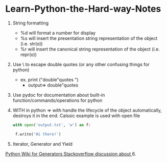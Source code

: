 # Learn-Python-the-Hard-way-Notes

1.  String formatting
    *  %d will format a number for display
    *  %s will insert the presentation string representation of the object (i.e. str(o))
    *  %r will insert the canonical string representation of the object (i.e. repr(o))
2. Use \ to escape double quotes (or any other confusing things for python)
    *  ex. print ("double\"quotes ")
       *  output=> double"quotes
3. Use pydoc for documentation about built-in function/commands/operations for python
4. WITH in python =>
with handle the lifecycle of the object automatically, destroys it in the end. Calssic example is used with open file

   ```python
   with open('output.txt', 'w') as f:

    f.write('Hi there!')
   ```

5. Iterator, Generator and Yield

 [Python Wiki for Generators ](https://wiki.python.org/moin/Generators)
 [Stackoverflow discussion about ](http://stackoverflow.com/questions/231767/what-does-the-yield-keyword-do-in-python)
6.

